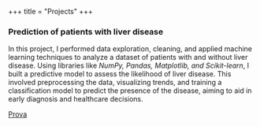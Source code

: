 +++
title = "Projects"
+++

### Prediction of patients with liver disease 

In this project, I performed data exploration, cleaning, and applied machine learning techniques to analyze a dataset of patients with and without liver disease. Using libraries like *NumPy, Pandas, Matplotlib, and Scikit-learn*, I built a predictive model to assess the likelihood of liver disease. This involved preprocessing the data, visualizing trends, and training a classification model to predict the presence of the disease, aiming to aid in early diagnosis and healthcare decisions.

[Prova](https://kavinskyt.github.io/cases/ds_report.html)